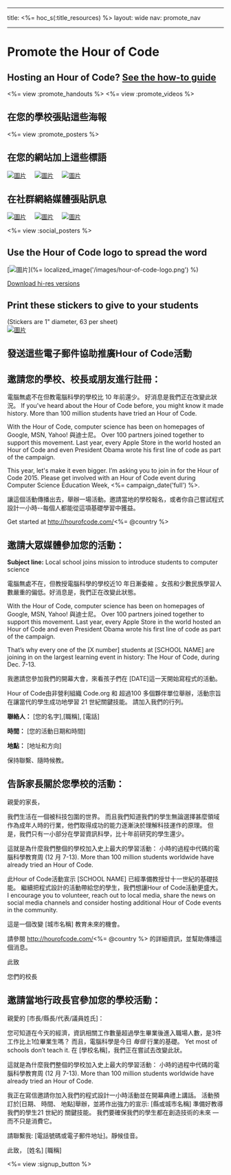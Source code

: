 * * *

title: <%= hoc_s(:title_resources) %> layout: wide nav: promote_nav

* * *

<link rel="stylesheet" type="text/css" href="/css/promote-page.css" />
</link>

# Promote the Hour of Code

## Hosting an Hour of Code? [See the how-to guide](<%= resolve_url('/how-to') %>)

<%= view :promote_handouts %> <%= view :promote_videos %>

<a id="posters"></a>

## 在您的學校張貼這些海報

<%= view :promote_posters %>

<a id="banners"></a>

## 在您的網站加上這些標語

[![圖片](/images/fit-250/banner1.jpg)](/images/banner1.jpg)&nbsp;&nbsp;&nbsp;&nbsp; [![圖片](/images/fit-250/banner3.jpg)](/images/banner3.jpg)&nbsp;&nbsp;&nbsp;&nbsp; [![圖片](/images/fit-500/banner5.jpg)](/images/banner5.jpg)&nbsp;&nbsp;&nbsp;&nbsp;

<a id="social"></a>

## 在社群網絡媒體張貼訊息

[![圖片](/images/fit-250/social-1.jpg)](/images/social-1.jpg)&nbsp;&nbsp;&nbsp;&nbsp; [![圖片](/images/fit-250/social-2.jpg)](/images/social-2.jpg)&nbsp;&nbsp;&nbsp;&nbsp; [![圖片](/images/fit-250/social-3.jpg)](/images/social-3.jpg)&nbsp;&nbsp;&nbsp;&nbsp;

<%= view :social_posters %>

<a id="logo"></a>

## Use the Hour of Code logo to spread the word

[![圖片](<%= localized_image('/images/fit-200/hour-of-code-logo.png') %>)](%= localized_image('/images/hour-of-code-logo.png') %)

[Download hi-res versions](http://images.code.org/share/hour-of-code-logo.zip)

<a id="stickers"></a>

## Print these stickers to give to your students

(Stickers are 1" diameter, 63 per sheet)  
[![圖片](/images/fit-250/hour-of-code-stickers.png)](/images/hour-of-code-stickers.pdf)

<a id="sample-emails"></a>

## 發送這些電子郵件協助推廣Hour of Code活動

<a id="email"></a>

## 邀請您的學校、校長或朋友進行註冊：

電腦無處不在但教電腦科學的學校比 10 年前還少。 好消息是我們正在改變此狀況。 If you've heard about the Hour of Code before, you might know it made history. More than 100 million students have tried an Hour of Code.

With the Hour of Code, computer science has been on homepages of Google, MSN, Yahoo! 與迪士尼。 Over 100 partners joined together to support this movement. Last year, every Apple Store in the world hosted an Hour of Code and even President Obama wrote his first line of code as part of the campaign.

This year, let's make it even bigger. I’m asking you to join in for the Hour of Code 2015. Please get involved with an Hour of Code event during Computer Science Education Week, <%= campaign_date('full') %>.

讓這個活動傳播出去，舉辦一場活動。邀請當地的學校報名，或者你自己嘗試程式設計一小時--每個人都能從這項基礎學習中獲益。

Get started at http://hourofcode.com/<%= @country %>

<a id="media-pitch"></a>

## 邀請大眾媒體參加您的活動：

**Subject line:** Local school joins mission to introduce students to computer science

電腦無處不在，但教授電腦科學的學校近10 年日漸委縮 。女孩和少數民族學習人數嚴重的偏低。好消息是，我們正在改變此狀態。

With the Hour of Code, computer science has been on homepages of Google, MSN, Yahoo! 與迪士尼。 Over 100 partners joined together to support this movement. Last year, every Apple Store in the world hosted an Hour of Code and even President Obama wrote his first line of code as part of the campaign.

That’s why every one of the [X number] students at [SCHOOL NAME] are joining in on the largest learning event in history: The Hour of Code, during Dec. 7-13.

我邀請您參加我們的開幕大會，來看孩子們在 [DATE]這一天開始寫程式的活動。

Hour of Code由非營利組織 Code.org 和 超過100 多個夥伴單位舉辦，活動宗旨在讓當代的學生成功地學習 21 世紀關鍵技能。 請加入我們的行列。

**聯絡人：** [您的名字],[職稱], [電話]

**時間：** [您的活動日期和時間]

**地點：** [地址和方向]

保持聯繫、隨時候教。

<a id="parents"></a>

## 告訴家長關於您學校的活動：

親愛的家長，

我們生活在一個被科技包圍的世界。 而且我們知道我們的學生無論選擇甚麼領域作為成年人時的行業，他們取得成功的能力逐漸決於理解科技運作的原理。 但是，我們只有一小部分在學習資訊科學，比十年前研究的學生還少。

這就是為什麼我們整個的學校加入史上最大的學習活動： 小時的過程中代碼的電腦科學教育周 (12 月 7-13). More than 100 million students worldwide have already tried an Hour of Code.

此Hour of Code活動宣示 [SCHOOL NAME] 已經準備教授廿十一世紀的基礎技能。 繼續把程式設計的活動帶給您的學生，我們想讓Hour of Code活動更盛大。 I encourage you to volunteer, reach out to local media, share the news on social media channels and consider hosting additional Hour of Code events in the community.

這是一個改變 [城市名稱] 教育未來的機會。

請參閱 http://hourofcode.com/<%= @country %> 的詳細資訊，並幫助傳播這個消息。

此致

您們的校長

<a id="politicians"></a>

## 邀請當地行政長官參加您的學校活動：

親愛的 [市長/縣長/代表/議員姓氏]：

您可知道在今天的經濟，資訊相關工作數量超過學生畢業後進入職場人數，是3件工作比上1位畢業生嗎？ 而且，電腦科學是今日 *每個* 行業的基礎。 Yet most of schools don’t teach it. 在 [學校名稱]，我們正在嘗試去改變此狀。

這就是為什麼我們整個的學校加入史上最大的學習活動： 小時的過程中代碼的電腦科學教育周 (12 月 7-13). More than 100 million students worldwide have already tried an Hour of Code.

我正在寫信邀請你加入我們的程式設計一小時活動並在開幕典禮上講話。 活動預訂於[日期、 時間、 地點]舉辦，並將作出強力的宣示: [縣或城市名稱] 準備好教導我們的學生21 世紀的 關鍵技能。 我們要確保我們的學生都在創造技術的未來 — 而不只是消費它。

請聯繫我: [電話號碼或電子郵件地址]。靜候佳音。

此致， \[姓名\] \[職稱\]

<%= view :signup_button %>